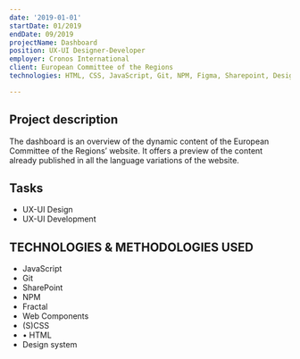 ```yaml
---
date: '2019-01-01'
startDate: 01/2019
endDate: 09/2019
projectName: Dashboard
position: UX-UI Designer-Developer
employer: Cronos International
client: European Committee of the Regions
technologies: HTML, CSS, JavaScript, Git, NPM, Figma, Sharepoint, Design system, Web Components 

---
```


## Project description

The dashboard is an overview of the dynamic content of the European Committee of the Regions’ website. It offers a preview of the content already published in all the language variations of the website.

## Tasks

- UX-UI Design
- UX-UI Development

## TECHNOLOGIES & METHODOLOGIES USED 

-  JavaScript
-  Git
-  SharePoint
-  NPM
-  Fractal
-  Web Components
-  (S)CSS
-  • HTML
-  Design system
